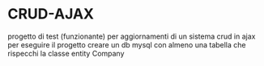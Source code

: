 # CRUD-AJAX
progetto di test (funzionante) per aggiornamenti di un sistema crud in ajax
per eseguire il progetto creare un db mysql con almeno una tabella che rispecchi la classe entity Company
